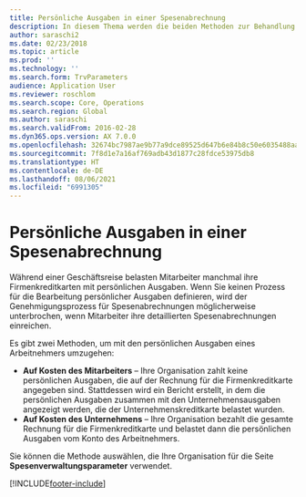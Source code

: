 ```yaml
---
title: Persönliche Ausgaben in einer Spesenabrechnung
description: In diesem Thema werden die beiden Methoden zur Behandlung der persönlichen Ausgaben eines Mitarbeiters in Microsoft Dynamics 365 Finance erläutert.
author: saraschi2
ms.date: 02/23/2018
ms.topic: article
ms.prod: ''
ms.technology: ''
ms.search.form: TrvParameters
audience: Application User
ms.reviewer: roschlom
ms.search.scope: Core, Operations
ms.search.region: Global
ms.author: saraschi
ms.search.validFrom: 2016-02-28
ms.dyn365.ops.version: AX 7.0.0
ms.openlocfilehash: 32674bc7987ae9b77a9dce89525d647b6e84b8c50e6035488aafdb6a5dec1642
ms.sourcegitcommit: 7f8d1e7a16af769adb43d1877c28fdce53975db8
ms.translationtype: HT
ms.contentlocale: de-DE
ms.lasthandoff: 08/06/2021
ms.locfileid: "6991305"
---
```

# <a name="personal-expenses-on-an-expense-report"></a>Persönliche Ausgaben in einer Spesenabrechnung

Während einer Geschäftsreise belasten Mitarbeiter manchmal ihre Firmenkreditkarten mit persönlichen Ausgaben. Wenn Sie keinen Prozess für die Bearbeitung persönlicher Ausgaben definieren, wird der Genehmigungsprozess für Spesenabrechnungen möglicherweise unterbrochen, wenn Mitarbeiter ihre detaillierten Spesenabrechnungen einreichen. 

Es gibt zwei Methoden, um mit den persönlichen Ausgaben eines Arbeitnehmers umzugehen:

- **Auf Kosten des Mitarbeiters** – Ihre Organisation zahlt keine persönlichen Ausgaben, die auf der Rechnung für die Firmenkreditkarte angegeben sind. Stattdessen wird ein Bericht erstellt, in dem die persönlichen Ausgaben zusammen mit den Unternehmensausgaben angezeigt werden, die der Unternehmenskreditkarte belastet wurden.
- **Auf Kosten des Unternehmens** – Ihre Organisation bezahlt die gesamte Rechnung für die Firmenkreditkarte und belastet dann die persönlichen Ausgaben vom Konto des Arbeitnehmers.

Sie können die Methode auswählen, die Ihre Organisation für die Seite **Spesenverwaltungsparameter** verwendet.


[!INCLUDE[footer-include](../includes/footer-banner.md)]